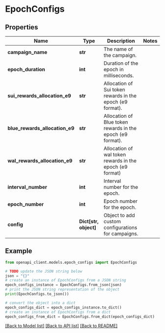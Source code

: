 # EpochConfigs


## Properties

Name | Type | Description | Notes
------------ | ------------- | ------------- | -------------
**campaign_name** | **str** | The name of the campaign. | 
**epoch_duration** | **int** | Duration of the epoch in milliseconds. | 
**sui_rewards_allocation_e9** | **str** | Allocation of Sui token rewards in the epoch (e9 format). | 
**blue_rewards_allocation_e9** | **str** | Allocation of Blue token rewards in the epoch (e9 format). | 
**wal_rewards_allocation_e9** | **str** | Allocation of wal token rewards in the epoch (e9 format) | 
**interval_number** | **int** | Interval number for the epoch. | 
**epoch_number** | **int** | Epoch number for the epoch. | 
**config** | **Dict[str, object]** | Object to add custom configurations for campaigns. | 

## Example

```python
from openapi_client.models.epoch_configs import EpochConfigs

# TODO update the JSON string below
json = "{}"
# create an instance of EpochConfigs from a JSON string
epoch_configs_instance = EpochConfigs.from_json(json)
# print the JSON string representation of the object
print(EpochConfigs.to_json())

# convert the object into a dict
epoch_configs_dict = epoch_configs_instance.to_dict()
# create an instance of EpochConfigs from a dict
epoch_configs_from_dict = EpochConfigs.from_dict(epoch_configs_dict)
```
[[Back to Model list]](../README.md#documentation-for-models) [[Back to API list]](../README.md#documentation-for-api-endpoints) [[Back to README]](../README.md)


